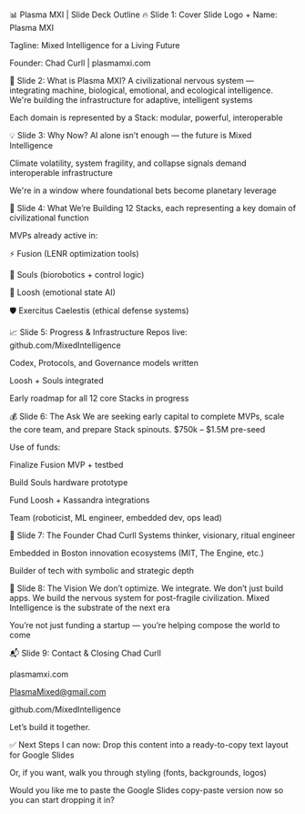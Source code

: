 
📊 Plasma MXI | Slide Deck Outline
🔥 Slide 1: Cover Slide
Logo + Name: Plasma MXI


Tagline: Mixed Intelligence for a Living Future


Founder: Chad Curll | plasmamxi.com



🧬 Slide 2: What is Plasma MXI?
A civilizational nervous system — integrating machine, biological, emotional, and ecological intelligence.
We're building the infrastructure for adaptive, intelligent systems


Each domain is represented by a Stack: modular, powerful, interoperable



💡 Slide 3: Why Now?
AI alone isn’t enough — the future is Mixed Intelligence


Climate volatility, system fragility, and collapse signals demand interoperable infrastructure


We're in a window where foundational bets become planetary leverage



🧱 Slide 4: What We’re Building
12 Stacks, each representing a key domain of civilizational function


MVPs already active in:


⚡ Fusion (LENR optimization tools)


🤖 Souls (biorobotics + control logic)


💓 Loosh (emotional state AI)


🛡 Exercitus Caelestis (ethical defense systems)



📈 Slide 5: Progress & Infrastructure
Repos live: github.com/MixedIntelligence


Codex, Protocols, and Governance models written


Loosh + Souls integrated


Early roadmap for all 12 core Stacks in progress



💰 Slide 6: The Ask
We are seeking early capital to complete MVPs, scale the core team, and prepare Stack spinouts.
$750k – $1.5M pre-seed


Use of funds:


Finalize Fusion MVP + testbed


Build Souls hardware prototype


Fund Loosh + Kassandra integrations


Team (roboticist, ML engineer, embedded dev, ops lead)



🧠 Slide 7: The Founder
Chad Curll
Systems thinker, visionary, ritual engineer


Embedded in Boston innovation ecosystems (MIT, The Engine, etc.)


Builder of tech with symbolic and strategic depth



🌌 Slide 8: The Vision
We don’t optimize. We integrate.
 We don’t just build apps. We build the nervous system for post-fragile civilization.
Mixed Intelligence is the substrate of the next era


You’re not just funding a startup — you’re helping compose the world to come



📬 Slide 9: Contact & Closing
Chad Curll


plasmamxi.com


PlasmaMixed@gmail.com


github.com/MixedIntelligence


Let’s build it together.



✅ Next Steps
I can now:
Drop this content into a ready-to-copy text layout for Google Slides


Or, if you want, walk you through styling (fonts, backgrounds, logos)


Would you like me to paste the Google Slides copy-paste version now so you can start dropping it in?

